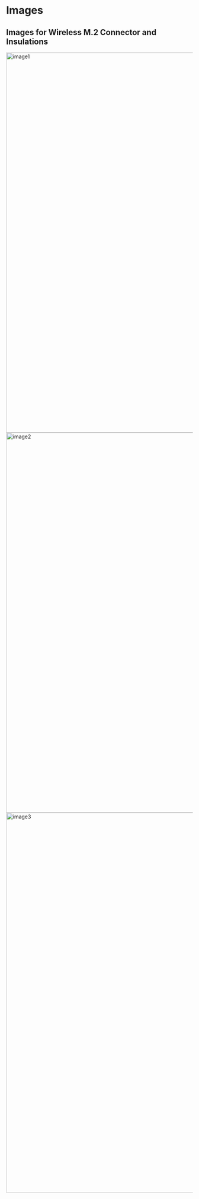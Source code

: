 # Images
## Images for Wireless M.2 Connector and Insulations
<img align="right" src="https://github.com/Errrneist/Hackintosh-Thinkpad-X1-Extreme/blob/master/IMG/image1.jpeg" alt="image1" width="1024">
<img align="right" src="https://github.com/Errrneist/Hackintosh-Thinkpad-X1-Extreme/blob/master/IMG/image2.jpeg" alt="image2" width="1024">
<img align="right" src="https://github.com/Errrneist/Hackintosh-Thinkpad-X1-Extreme/blob/master/IMG/image3.jpeg" alt="image3" width="1024">
